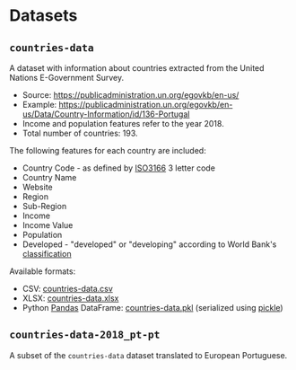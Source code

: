 
# Datasets

## `countries-data`

A dataset with information about countries extracted from the United Nations
E-Government Survey.

* Source: https://publicadministration.un.org/egovkb/en-us/
* Example: https://publicadministration.un.org/egovkb/en-us/Data/Country-Information/id/136-Portugal
* Income and population features refer to the year 2018.
* Total number of countries: 193.

The following features for each country are included:

* Country Code - as defined by [ISO3166](https://en.wikipedia.org/wiki/ISO_3166) 3 letter code
* Country Name
* Website
* Region
* Sub-Region
* Income
* Income Value
* Population
* Developed - "developed" or "developing" according to World Bank's [classification](https://datahelpdesk.worldbank.org/knowledgebase/articles/378834-how-does-the-world-bank-classify-countries)

Available formats:

* CSV: [countries-data.csv](countries-data.csv)
* XLSX: [countries-data.xlsx](countries-data.xlsx)
* Python [Pandas](https://pandas.pydata.org/) DataFrame: [countries-data.pkl](countries-data.pkl) (serialized using [pickle](https://docs.python.org/3.1/library/pickle.html))

## `countries-data-2018_pt-pt`

A subset of the `countries-data` dataset translated to European Portuguese.
